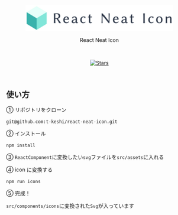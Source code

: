 <p align="center">
  <a href="https://main--6327e299b25d28bf5e435580.chromatic.com/?path=/story/introduction-welcome--page">
    <img src="./src/assets/logo.svg" alt="React Neat Icon" width="400" />
  </a>
</p>

<p align="center">React Neat Icon</p>

<br/>

<p align="center">
  <a href="https://main--6327e299b25d28bf5e435580.chromatic.com/?path=/story/introduction-welcome--page">
    <img src="https://img.shields.io/github/stars/t-keshi/react-neat-icon?style=social" alt="Stars" />
  </a>
</p>

<br/>

## 使い方

① リポジトリをクローン

```
git@github.com:t-keshi/react-neat-icon.git
```

② インストール

```
npm install
```

③ `ReactComponent`に変換したい`svg`ファイルを`src/assets`に入れる

④ icon に変換する

```
npm run icons
```

⑤ 完成！

`src/components/icons`に変換された`Svg`が入っています

